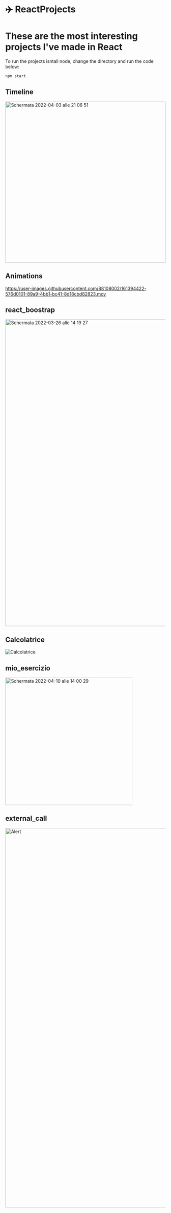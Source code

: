 # ✈️ ReactProjects

# These are the most interesting projects I've made in React

To run the projects isntall node, change the directory and run the code below:

```bash
npm start
```
## Timeline
<img width="504" alt="Schermata 2022-04-03 alle 21 06 51" src="https://user-images.githubusercontent.com/88108002/161444031-8af2f1b1-cd2e-420f-8c27-f977f3054a93.png">

## Animations
https://user-images.githubusercontent.com/88108002/161394422-576d0101-89a9-4bb1-bc41-8d18cbd82823.mov


## react_boostrap
<img width="960" alt="Schermata 2022-03-26 alle 14 19 27" src="https://user-images.githubusercontent.com/88108002/160258970-e14eeb41-e096-418b-8b3a-dd2c4784672f.png">

## Calcolatrice
![Calcolatrice](https://user-images.githubusercontent.com/88108002/159360543-a293577f-083c-4443-b48d-e72cfb509b93.jpeg)

## mio_esercizio
<img width="399" alt="Schermata 2022-04-10 alle 14 00 29" src="https://user-images.githubusercontent.com/88108002/162617114-889aae1e-3395-4336-9699-a168bf81ec33.png">

## external_call
<img width="1187" alt="Alert" src="https://user-images.githubusercontent.com/88108002/159360561-d9788de5-a059-44e7-8c14-78b684196003.png">
